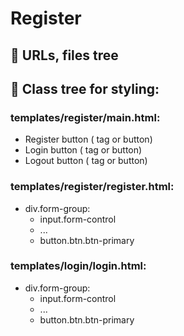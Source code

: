 # Register

## 🔗 URLs, files tree

## 🎨 Class tree for styling:

### templates/register/main.html:
  - Register button (<a> tag or button)
  - Login button (<a> tag or button)
  - Logout button (<a> tag or button)
  
### templates/register/register.html:
  - div.form-group:
    - input.form-control
    - ...
    - button.btn.btn-primary
   
### templates/login/login.html:
  - div.form-group:
    - input.form-control
    - ...
    - button.btn.btn-primary
    


